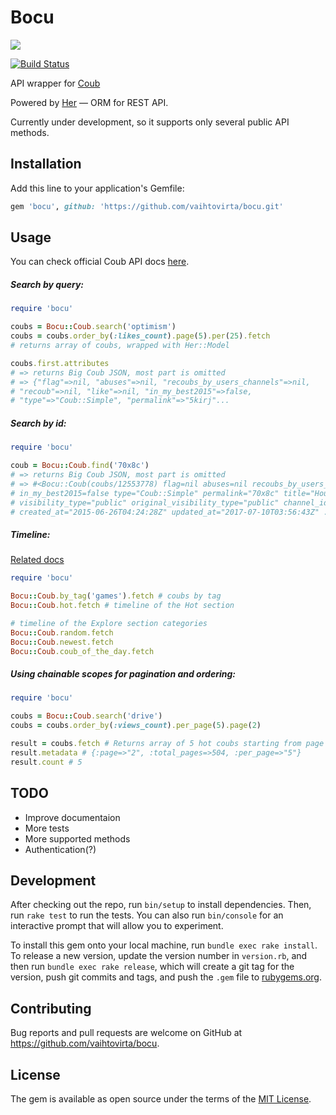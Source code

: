 # Bocu
![](https://lh6.ggpht.com/FEPLCErGsrB4ErBdbtKaZfDq6df3Od2-g0kA8soEi3TdiuSYAhqSn4I87IYs1blzpd0=w300)

[![Build Status](https://travis-ci.org/vaihtovirta/bocu.svg?branch=master)](https://travis-ci.org/vaihtovirta/bocu)

API wrapper for [Coub](http://coub.com)

Powered by [Her](https://github.com/remiprev/her) — ORM for REST API.

Currently under development, so it supports only several public API methods.

## Installation

Add this line to your application's Gemfile:

```ruby
gem 'bocu', github: 'https://github.com/vaihtovirta/bocu.git'
```

## Usage

You can check official Coub API docs [here](http://coub.com/dev/docs/Coub+API/Overview).

##### Search by query:

```ruby
require 'bocu'

coubs = Bocu::Coub.search('optimism')
coubs = coubs.order_by(:likes_count).page(5).per(25).fetch
# returns array of coubs, wrapped with Her::Model

coubs.first.attributes
# => returns Big Coub JSON, most part is omitted
# => {"flag"=>nil, "abuses"=>nil, "recoubs_by_users_channels"=>nil,
# "recoub"=>nil, "like"=>nil, "in_my_best2015"=>false,
# "type"=>"Coub::Simple", "permalink"=>"5kirj"...
```

##### Search by id:

```ruby
require 'bocu'

coub = Bocu::Coub.find('70x8c')
# => returns Big Coub JSON, most part is omitted
# => #<Bocu::Coub(coubs/12553778) flag=nil abuses=nil recoubs_by_users_channels=nil recoub=nil like=nil
# in_my_best2015=false type="Coub::Simple" permalink="70x8c" title="House Every Weekend"
# visibility_type="public" original_visibility_type="public" channel_id=1162114
# created_at="2015-06-26T04:24:28Z" updated_at="2017-07-10T03:56:43Z" ...
```

##### Timeline:

[Related docs](https://coub.com/dev/docs/Coub+API/Timelines)

```ruby
require 'bocu'

Bocu::Coub.by_tag('games').fetch # coubs by tag
Bocu::Coub.hot.fetch # timeline of the Hot section

# timeline of the Explore section categories
Bocu::Coub.random.fetch
Bocu::Coub.newest.fetch
Bocu::Coub.coub_of_the_day.fetch
```

##### Using chainable scopes for pagination and ordering:

```ruby
require 'bocu'

coubs = Bocu::Coub.search('drive')
coubs = coubs.order_by(:views_count).per_page(5).page(2)

result = coubs.fetch # Returns array of 5 hot coubs starting from page 2
result.metadata # {:page=>"2", :total_pages=>504, :per_page=>"5"}
result.count # 5
```

## TODO

- Improve documentaion
- More tests
- More supported methods
- Authentication(?)

## Development

After checking out the repo, run `bin/setup` to install dependencies. Then, run `rake test` to run the tests. You can also run `bin/console` for an interactive prompt that will allow you to experiment.

To install this gem onto your local machine, run `bundle exec rake install`. To release a new version, update the version number in `version.rb`, and then run `bundle exec rake release`, which will create a git tag for the version, push git commits and tags, and push the `.gem` file to [rubygems.org](https://rubygems.org).

## Contributing

Bug reports and pull requests are welcome on GitHub at https://github.com/vaihtovirta/bocu.


## License

The gem is available as open source under the terms of the [MIT License](http://opensource.org/licenses/MIT).
